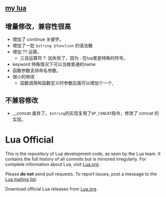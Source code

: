 [my lua](./doc/mylua.md)
--------
## 增量修改，兼容性很高
- 增加了 continue 关键字。
- 增加了一批 `$string $function` 的语法糖
- 增加 ?? 运算。
  - 三目运算符 ?: 加失败了，因为 : 在lua里是特殊的符号。
- keyword 特殊情况下可以当做普通的name
- 函数参数支持命名参数。
- 很小的修改
  - 函数调用和函数定义时参数后面可以增加个一个,

## 不兼容修改
- __concat 废弃了。`$string`的实现复用了`OP_CONCAT`指令，修改了 concat 的实现。

# Lua Official

This is the repository of Lua development code, as seen by the Lua team. It contains the full history of all commits but is mirrored irregularly. For complete information about Lua, visit [Lua.org](https://www.lua.org/).

Please **do not** send pull requests. To report issues, post a message to the [Lua mailing list](https://www.lua.org/lua-l.html).

Download official Lua releases from [Lua.org](https://www.lua.org/download.html).
